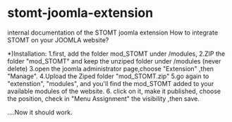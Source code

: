 # stomt-joomla-extension
internal documentation of the STOMT joomla extension
How to integrate STOMT on your JOOMLA website?

*)Installation:
1.first, add the folder mod_STOMT under /modules,
2.ZIP the folder "mod_STOMT" and keep the unziped folder under /modules (never delete)
3.open the joomla administrator page,choose "Extension" ,then "Manage".
4.Upload the Ziped folder "mod_STOMT.zip" 
5.go again to "extenstion", "modules", and you'll find the mod_STOMT added to your available modules of the website.
6. click on it, make it published, choose the position, check in "Menu Assignment" the visibility ,then save.


....Now it should work.